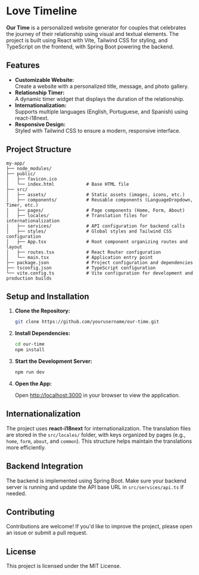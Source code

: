 # Love Timeline

**Our Time** is a personalized website generator for couples that celebrates the journey of their relationship using visual and textual elements. The project is built using React with Vite, Tailwind CSS for styling, and TypeScript on the frontend, with Spring Boot powering the backend.

## Features

- **Customizable Website:**  
  Create a website with a personalized title, message, and photo gallery.
- **Relationship Timer:**  
  A dynamic timer widget that displays the duration of the relationship.
- **Internationalization:**  
  Supports multiple languages (English, Portuguese, and Spanish) using react-i18next.
- **Responsive Design:**  
  Styled with Tailwind CSS to ensure a modern, responsive interface.

## Project Structure

```
my-app/
├── node_modules/
├── public/
│   ├── favicon.ico
│   └── index.html            # Base HTML file
├── src/
│   ├── assets/               # Static assets (images, icons, etc.)
│   ├── components/           # Reusable components (LanguageDropdown, Timer, etc.)
│   ├── pages/                # Page components (Home, Form, About)
│   ├── locales/              # Translation files for internationalization
│   ├── services/             # API configuration for backend calls
│   ├── styles/               # Global styles and Tailwind CSS configuration
│   ├── App.tsx               # Root component organizing routes and layout
│   ├── routes.tsx            # React Router configuration
│   └── main.tsx              # Application entry point
├── package.json              # Project configuration and dependencies
├── tsconfig.json             # TypeScript configuration
└── vite.config.ts            # Vite configuration for development and production builds
```

## Setup and Installation

1. **Clone the Repository:**

   ```bash
   git clone https://github.com/yourusername/our-time.git
   ```

2. **Install Dependencies:**

   ```bash
   cd our-time
   npm install
   ```

3. **Start the Development Server:**

   ```bash
   npm run dev
   ```

4. **Open the App:**

   Open [http://localhost:3000](http://localhost:3000) in your browser to view the application.

## Internationalization

The project uses **react-i18next** for internationalization. The translation files are stored in the `src/locales/` folder, with keys organized by pages (e.g., `home`, `form`, `about`, and `common`). This structure helps maintain the translations more efficiently.

## Backend Integration

The backend is implemented using Spring Boot. Make sure your backend server is running and update the API base URL in `src/services/api.ts` if needed.

## Contributing

Contributions are welcome! If you'd like to improve the project, please open an issue or submit a pull request.

## License

This project is licensed under the MIT License.